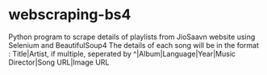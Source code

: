 # webscraping-bs4
Python program to scrape details of playlists from JioSaavn website using Selenium and BeautifulSoup4
The details of each song will be in the format :
Title|Artist, if multiple, seperated by ^|Album|Language|Year|Music Director|Song URL|Image URL
